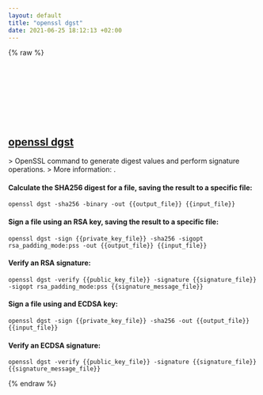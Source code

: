 ```yaml
---
layout: default
title: "openssl dgst"
date: 2021-06-25 18:12:13 +02:00
---
```

{% raw %}
<h2 id="openssl-dgst">
  <a href="/en/common/openssl-dgst.html">openssl dgst</a> <a href="#openssl-dgst"><svg class="icon">
    <use href="/assets/images/unicode_sprite.svg#link" />
  </svg></a>
</h2>
> OpenSSL command to generate digest values and perform signature operations.
> More information: <https://www.openssl.org/docs/manmaster/man1/openssl-dgst.html>.

#### Calculate the SHA256 digest for a file, saving the result to a specific file:
```shell
openssl dgst -sha256 -binary -out {{output_file}} {{input_file}}
```
#### Sign a file using an RSA key, saving the result to a specific file:
```shell
openssl dgst -sign {{private_key_file}} -sha256 -sigopt rsa_padding_mode:pss -out {{output_file}} {{input_file}}
```
#### Verify an RSA signature:
```shell
openssl dgst -verify {{public_key_file}} -signature {{signature_file}} -sigopt rsa_padding_mode:pss {{signature_message_file}}
```
#### Sign a file using and ECDSA key:
```shell
openssl dgst -sign {{private_key_file}} -sha256 -out {{output_file}} {{input_file}}
```
#### Verify an ECDSA signature:
```shell
openssl dgst -verify {{public_key_file}} -signature {{signature_file}} {{signature_message_file}}
```
{% endraw %}